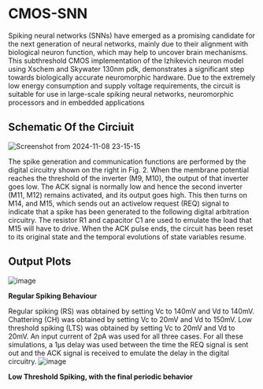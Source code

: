 # CMOS-SNN
Spiking neural networks (SNNs) have emerged as a  promising candidate for the next generation of neural  networks, mainly due to their alignment with biological neuron function, which may help to uncover brain mechanisms. This subthreshold CMOS implementation of the 
Izhikevich neuron model using Xschem and Skywater 
130nm pdk, demonstrates a significant step towards 
biologically accurate neuromorphic hardware. Due to the 
extremely low energy consumption and supply voltage 
requirements, the circuit is suitable for use in large-scale 
spiking neural networks, neuromorphic processors and in 
embedded applications 

## Schematic Of the Circiuit
![Screenshot from 2024-11-08 23-15-15](https://github.com/user-attachments/assets/e48f4e25-19fd-4f8e-ab67-213a934c1423)

The spike generation and communication functions are 
performed by the digital circuitry shown on the right in Fig. 
2. When the membrane potential reaches the threshold of 
the inverter (M9, M10), the output of that inverter goes 
low. The ACK signal is normally low and hence the second 
inverter (M11, M12) remains activated, and its output goes 
high. This then turns on M14, and M15, which sends out an 
activelow request (REQ) signal to indicate that a spike has 
been generated to the following digital arbitration circuitry. 
The resistor R1 and capacitor C1 are used to emulate the 
load that M15 will have to drive. When the ACK pulse 
ends, the circuit has been reset to its original state and the 
temporal evolutions of state variables resume.
## Output Plots
![image](https://github.com/user-attachments/assets/5538dd67-ef1a-4f61-b509-19b09ba8834b)

**Regular Spiking Behaviour**

Regular spiking (RS) was
obtained by setting Vc to 140mV and Vd to 140mV. Chattering
(CH) was obtained by setting Vc to 20mV and Vd to 150mV.
Low threshold spiking (LTS) was obtained by setting Vc to
20mV and Vd to 20mV. An input current of 2pA was used
for all three cases. For all these simulations, a 1µs delay was
used between the time the REQ signal is sent out and the ACK
signal is received to emulate the delay in the digital circuitry.
![image](https://github.com/user-attachments/assets/a0413865-b65d-41e5-8838-7a14c96380dd)

**Low Threshold Spiking, with the final periodic behavior**
